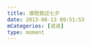 ```yaml
---
title: 谁陪我过七夕
date: 2013-08-13 09:51:53
mCategories: [说说]
type: moment
---
```


<div id="pics-20130813095153"></div>

<script>
var data = [
    {"link": "2013-08-13_000000.jpeg", "type": "shuoshuo"}
];
picsRender(data, "pics-20130813095153");
</script>
